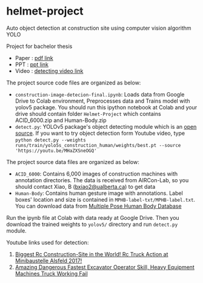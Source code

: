 # helmet-project
Auto object detection at construction site using computer vision algorithm YOLO

Project for bachelor thesis
* Paper : [pdf link](https://mysnu-my.sharepoint.com/:b:/g/personal/lhb0803_seoul_ac_kr/EQWWpcPsIyVIrUb3WNrXWBABXbgh9MGhtsQr2EFRZtnK8g?e=iBOceI)
* PPT   : [ppt link](https://mysnu-my.sharepoint.com/:p:/g/personal/lhb0803_seoul_ac_kr/EYAK5WYjO4FKh5Oiyk8LYb8BeImtnXAv2Z1Xoc1GuwA_HA?e=DIw22Yg)
* Video : [detecting video link](https://youtu.be/5S3uVlcjRbw)

The project source code files are organized as below:
- `construction-image-detecion-final.ipynb`: Loads data from Google Drive to Colab environment, Preprocesses data and Trains model with yolov5 package. You should run this ipython notebook at Colab and your drive should contain folder `Helmet-Project` which contains ACID_6000.zip and Human-Body.zip
- `detect.py`: YOLOv5 package's object detecting module which is an [open source](https://github.com/ultralytics/yolov5). If you want to try object detection form Youtube video, type `python detect.py --weights runs/train/yolo5s_construction_human/weights/best.pt --source 'https://youtu.be/MHaZXSneOGQ'`

The project source data files are organized as below:
- `ACID_6000`: Contains 6,000 images of construction machines with annotation directories. The data is received from AIRCon-Lab, so you should contact Xiao, B (bxiao2@ualberta.ca) to get data
- `Human-Body`: Contains human gesture image with annotations. Label boxes' location and size is contained in `MPHB-label-txt/MPHB-label.txt`. You can download data from [Multiple Pose Human Body Database](http://parnec.nuaa.edu.cn/_upload/tpl/02/db/731/template731/pages/xtan/MPHB.html)

Run the ipynb file at Colab with data ready at Google Drive. Then you download the trained weights to `yolov5/` directory and run `detect.py` module.

Youtube links used for detection:
1. [Biggest Rc Construction-Site in the World! Rc Truck Action at Minibaustelle Alsfeld 2017!
](https://youtu.be/MHaZXSneOGQ)
2. [Amazing Dangerous Fastest Excavator Operator Skill, Heavy Equipment Machines Truck Working Fail](https://youtu.be/ZgbXp4HmAdY)
